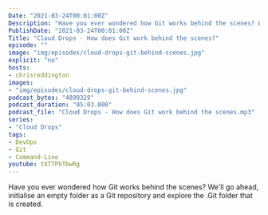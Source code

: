 ```yaml
---
Date: "2021-03-24T00:01:00Z"
Description: "Have you ever wondered how Git works behind the scenes? We'll go ahead, initialise an empty folder as a Git repository and explore the .Git folder that is created."
PublishDate: "2021-03-24T00:01:00Z"
Title: "Cloud Drops - How does Git work behind the scenes?"
episode: ""
image: "img/episodes/cloud-drops-git-behind-scenes.jpg"
explicit: "no"
hosts:
- chrisreddington
images:
- "img/episodes/cloud-drops-git-behind-scenes.jpg"
podcast_bytes: "4899329"
podcast_duration: "05:03.000"
podcast_file: "Cloud Drops - How does Git work behind the scenes.mp3"
series:
- "Cloud Drops"
tags:
- DevOps
- Git
- Command-Line
youtube: tXTTPbTbwRg
---
```

Have you ever wondered how Git works behind the scenes? We'll go ahead, initialise an empty folder as a Git repository and explore the .Git folder that is created.

